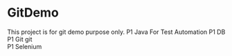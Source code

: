 # GitDemo

This project is for git demo purpose only.
P1 Java For Test Automation
P1 DB
P1 Git git  
P1 Selenium 
